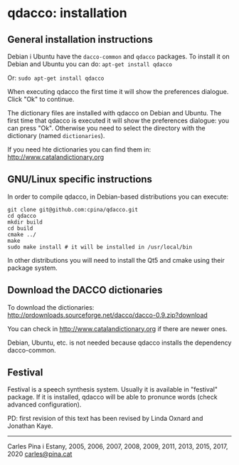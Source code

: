 # qdacco: installation

## General installation instructions
Debian i Ubuntu have the `dacco-common` and `qdacco` packages. To install it on Debian and Ubuntu you can do:
`apt-get install qdacco`

Or:
`sudo apt-get install qdacco`

When executing qdacco the first time it will show the preferences dialogue. Click "Ok" to continue.

The dictionary files are installed with qdacco on Debian and Ubuntu. The first time that qdacco is executed it will show the preferences dialogue: you can press "Ok". Otherwise you need to select the directory with the dictionary (named `dictionaries`).

If you need hte dictionaries you can find them in:
http://www.catalandictionary.org

## GNU/Linux specific instructions
In order to compile qdacco, in Debian-based distributions you can execute:
```apt install qt6-base-dev cmake
git clone git@github.com:cpina/qdacco.git
cd qdacco
mkdir build
cd build
cmake ../
make
sudo make install # it will be installed in /usr/local/bin
```

In other distributions you will need to install the Qt5 and cmake using their package system.

## Download the DACCO dictionaries
To download the dictionaries:
http://prdownloads.sourceforge.net/dacco/dacco-0.9.zip?download

You can check in http://www.catalandictionary.org if there are newer
ones.

Debian, Ubuntu, etc. is not needed because qdacco installs the dependency dacco-common.

## Festival
Festival is a speech synthesis system. Usually it is available in 
"festival" package. If it is installed, qdacco will be able to pronunce
words (check advanced configuration). 

PD: first revision of this text has been revised by Linda Oxnard 
and Jonathan Kaye.

---
Carles Pina i Estany, 2005, 2006, 2007, 2008, 2009, 2011, 2013, 2015, 2017, 2020
carles@pina.cat
